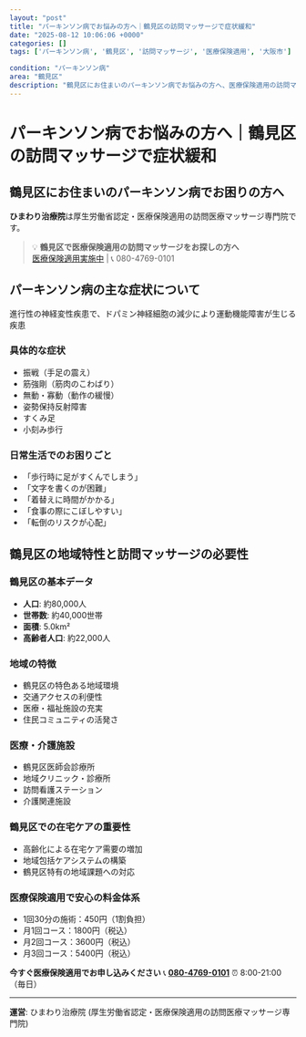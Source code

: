 ```yaml
---
layout: "post"
title: "パーキンソン病でお悩みの方へ｜鶴見区の訪問マッサージで症状緩和"
date: "2025-08-12 10:06:06 +0000"
categories: []
tags: ['パーキンソン病', '鶴見区', '訪問マッサージ', '医療保険適用', '大阪市']

condition: "パーキンソン病"
area: "鶴見区"
description: "鶴見区にお住まいのパーキンソン病でお悩みの方へ、医療保険適用の訪問マッサージによる症状緩和をご提案。振戦や筋強剛、歩行困難などの症状に対応する専門的なケアをご自宅でお受けいただけます。"
---
```


# パーキンソン病でお悩みの方へ｜鶴見区の訪問マッサージで症状緩和

## 鶴見区にお住まいのパーキンソン病でお困りの方へ

**ひまわり治療院**は厚生労働省認定・医療保険適用の訪問医療マッサージ専門院です。

> 💡 **鶴見区で医療保険適用の訪問マッサージをお探しの方へ**  
> [医療保険適用実施中](https://peraichi.com/landing_pages/view/himawari-massage) | 📞 080-4769-0101

## パーキンソン病の主な症状について

進行性の神経変性疾患で、ドパミン神経細胞の減少により運動機能障害が生じる疾患

### 具体的な症状
- 振戦（手足の震え）
- 筋強剛（筋肉のこわばり）
- 無動・寡動（動作の緩慢）
- 姿勢保持反射障害
- すくみ足
- 小刻み歩行

### 日常生活でのお困りごと
- 「歩行時に足がすくんでしまう」
- 「文字を書くのが困難」
- 「着替えに時間がかかる」
- 「食事の際にこぼしやすい」
- 「転倒のリスクが心配」

## 鶴見区の地域特性と訪問マッサージの必要性

### 鶴見区の基本データ
- **人口**: 約80,000人
- **世帯数**: 約40,000世帯
- **面積**: 5.0km²
- **高齢者人口**: 約22,000人

### 地域の特徴
- 鶴見区の特色ある地域環境
- 交通アクセスの利便性
- 医療・福祉施設の充実
- 住民コミュニティの活発さ

### 医療・介護施設
- 鶴見区医師会診療所
- 地域クリニック・診療所
- 訪問看護ステーション
- 介護関連施設

### 鶴見区での在宅ケアの重要性
- 高齢化による在宅ケア需要の増加
- 地域包括ケアシステムの構築
- 鶴見区特有の地域課題への対応

### 医療保険適用で安心の料金体系
- 1回30分の施術：450円（1割負担）
- 月1回コース：1800円（税込）
- 月2回コース：3600円（税込）
- 月3回コース：5400円（税込）

**今すぐ医療保険適用でお申し込みください**
📞 **[080-4769-0101](tel:080-4769-0101)**
⏰ 8:00-21:00（毎日）

---
**運営**: ひまわり治療院 (厚生労働省認定・医療保険適用の訪問医療マッサージ専門院)